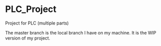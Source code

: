 # PLC_Project
Project for PLC (multiple parts)


The master branch is the local branch I have on my machine. It is the WIP version of my project.
